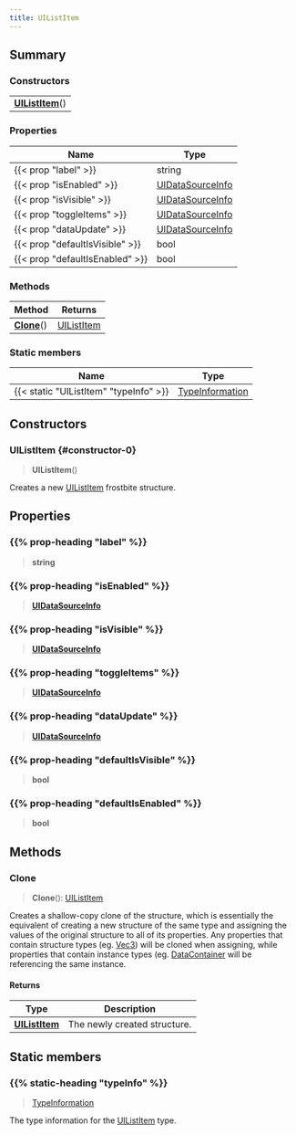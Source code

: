 ```yaml
---
title: UIListItem
---
```



## Summary
### Constructors
| |
| ----------- |
| **[UIListItem](#constructor-0)**() |

### Properties
| Name | Type |
| ---- | ---- |
| {{< prop "label" >}} | string |
| {{< prop "isEnabled" >}} | [UIDataSourceInfo](/vext/ref/fb/uidatasourceinfo) |
| {{< prop "isVisible" >}} | [UIDataSourceInfo](/vext/ref/fb/uidatasourceinfo) |
| {{< prop "toggleItems" >}} | [UIDataSourceInfo](/vext/ref/fb/uidatasourceinfo) |
| {{< prop "dataUpdate" >}} | [UIDataSourceInfo](/vext/ref/fb/uidatasourceinfo) |
| {{< prop "defaultIsVisible" >}} | bool |
| {{< prop "defaultIsEnabled" >}} | bool |

### Methods
| Method | Returns |
| ------ | ---- |
| **[Clone](#clone)**() | [UIListItem](/vext/ref/fb/uilistitem) |

### Static members
| Name | Type |
| ---- | ---- |
| {{< static "UIListItem" "typeInfo" >}} | [TypeInformation](/vext/ref/shared/class/typeinformation) |

## Constructors
### UIListItem {#constructor-0}
> **UIListItem**()

Creates a new [UIListItem](/vext/ref/fb/uilistitem) frostbite structure.

## Properties
### {{% prop-heading "label" %}}
> **string**

### {{% prop-heading "isEnabled" %}}
> **[UIDataSourceInfo](/vext/ref/fb/uidatasourceinfo)**

### {{% prop-heading "isVisible" %}}
> **[UIDataSourceInfo](/vext/ref/fb/uidatasourceinfo)**

### {{% prop-heading "toggleItems" %}}
> **[UIDataSourceInfo](/vext/ref/fb/uidatasourceinfo)**

### {{% prop-heading "dataUpdate" %}}
> **[UIDataSourceInfo](/vext/ref/fb/uidatasourceinfo)**

### {{% prop-heading "defaultIsVisible" %}}
> **bool**

### {{% prop-heading "defaultIsEnabled" %}}
> **bool**

## Methods
### Clone
> **Clone**(): [UIListItem](/vext/ref/fb/uilistitem)

Creates a shallow-copy clone of the structure, which is essentially the equivalent of creating a new structure of the same type and assigning the values of the original structure to all of its properties. Any properties that contain structure types (eg. [Vec3](/vext/ref/shared/class/vec3)) will be cloned when assigning, while properties that contain instance types (eg. [DataContainer](/vext/ref/shared/class/datacontainer) will be referencing the same instance.

#### Returns
| Type | Description |
| ---- | ----------- |
| **[UIListItem](/vext/ref/fb/uilistitem)** | The newly created structure. |

## Static members
### {{% static-heading "typeInfo" %}}
> [TypeInformation](/vext/ref/shared/class/typeinformation)

The type information for the [UIListItem](/vext/ref/fb/uilistitem) type.

